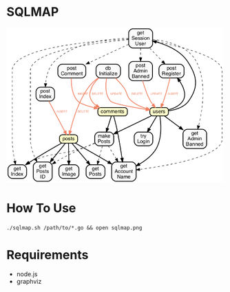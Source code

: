 # SQLMAP

![](./docs/sample.png)

# How To Use
`./sqlmap.sh /path/to/*.go && open sqlmap.png`

# Requirements
- node.js
- graphviz
